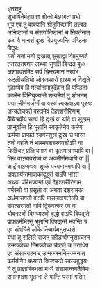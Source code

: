 धृतराष्ट्रः  
सुभाषितैर्महाप्राज्ञ शोको मेऽपगतः प्रभो  
भूय एव तु वाक्यानि श्रोतुमिच्छामि तत्त्वतः  
अनिष्टानां च संसर्गादिष्टानां च निवर्तनात्  
कथं वै मानसं दुःखं विप्रयुज्यन्ति पण्डिताः  
विदुरः  
यतो यतो मनो दुःखात् सुखाद्वा विप्रमुच्यते  
ततस्ततश्शमं लब्ध्वा सुगतिं विन्दते बुधः  
अशाश्वतमिदं सर्वं चिन्त्यमानं नरर्षभ  
कदलीसन्निभो लोकस्सारो ह्यस्य न विद्यते  
गृहाण्येव हि मर्त्यानामाहुर्देहान् हि पण्डिताः  
कालेन विनियुज्यन्ते सत्वमेषां तु शोभनम्  
यथा जीर्णमजीर्णं वा वस्त्रं त्यक्त्वाऽथ पूरुषः  
अन्यद्रोचयते वस्त्रमेवं देहश्शरीरिणाम्  
वैचित्रवीर्य सत्यं हि दुःखं वा यदि वा सुखम्  
प्राप्नुवन्ति हि भूतानि स्वकृतेनैव कर्मणा  
कर्मणा प्राप्यते स्वर्गस्सुखं दुःखं च भारत  
ततो वहति तं भारमवशस्स्ववशोऽपि वा  
किञ्चित् प्रक्रियमाणं वा कृतमात्रमथापि वा |  
भिन्नं वाऽप्यवरोप्यं वा अवतीर्णमथापि वा ||  
आर्द्रं वाऽप्यथवा शुष्कं पच्यमानमथापि वा |  
अवतार्यन्तमापाकादुद्धृतं वाऽपि भारत  
अथवा परिभज्यन्ते एवं देहश्शरीरिणाम्  
गर्भस्थो वा प्रसूतो वा अथवा दशरात्रकः  
अर्धमासगतो वाऽपि मासमात्रगतोऽपि वा  
संवत्सरगतो वापि द्विसंवत्सर एव वा  
यौवनस्थो विमध्यस्थो वृद्धो वाऽपि विपद्यते  
प्राक्कर्मभिस्तु भूतानि विपद्यन्ते भवन्ति च  
एवं संवर्धिते लोके किमर्थमनुतप्यसे  
यथा तु सलिले राजन् क्रीडार्थमनुसञ्चरन्  
उन्मज्जेच्च निमज्जेच्च चेष्टते च नराधिप  
एवं संसारगहनाद् उन्मज्जननिमज्जनात्  
कर्मयोगेन बध्यन्ते क्लिश्यन्ते स्वल्पबुद्धयः  
ये तु प्राज्ञास्स्थिता मध्ये संसारान्तगतैषिणः  
समागमज्ञा भूतानां ते यान्ति परमां गतिम्  
